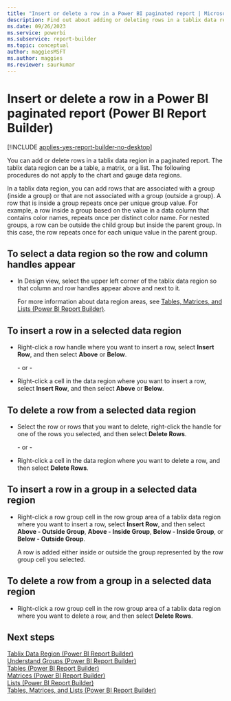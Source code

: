 ```yaml
---
title: "Insert or delete a row in a Power BI paginated report | Microsoft Docs"
description: Find out about adding or deleting rows in a tablix data region in a Power BI paginated report in Power BI Report Builder.
ms.date: 09/26/2023
ms.service: powerbi
ms.subservice: report-builder
ms.topic: conceptual
author: maggiesMSFT
ms.author: maggies
ms.reviewer: saurkumar
---
```

# Insert or delete a row in a Power BI paginated report (Power BI Report Builder)

[!INCLUDE [applies-yes-report-builder-no-desktop](../../includes/applies-yes-report-builder-no-desktop.md)]

You can add or delete rows in a tablix data region in a paginated report. The tablix data region can be a table, a matrix, or a list. The following procedures do not apply to the chart and gauge data regions.  
  
 In a tablix data region, you can add rows that are associated with a group (inside a group) or that are not associated with a group (outside a group). A row that is inside a group repeats once per unique group value. For example, a row inside a group based on the value in a data column that contains color names, repeats once per distinct color name. For nested groups, a row can be outside the child group but inside the parent group. In this case, the row repeats once for each unique value in the parent group.  
  
  
## To select a data region so the row and column handles appear  
  
-   In Design view, select the upper left corner of the tablix data region so that column and row handles appear above and next to it.  
  
     For more information about data region areas, see [Tables, Matrices, and Lists &#40;Power BI Report Builder&#41;](../../paginated-reports/report-builder-tables-matrices-lists.md).  
  
## To insert a row in a selected data region  
  
-   Right-click a row handle where you want to insert a row, select **Insert Row**, and then select **Above** or **Below**.  
  
     \- or -  
  
-   Right-click a cell in the data region where you want to insert a row, select **Insert Row**, and then select **Above** or **Below**.  
  
## To delete a row from a selected data region  
  
-   Select the row or rows that you want to delete, right-click the handle for one of the rows you selected, and then select **Delete Rows**.  
  
     \- or -  
  
-   Right-click a cell in the data region where you want to delete a row, and then select **Delete Rows**.  
  
## To insert a row in a group in a selected data region  
  
-   Right-click a row group cell in the row group area of a tablix data region where you want to insert a row, select **Insert Row**, and then select **Above - Outside Group**, **Above - Inside Group**, **Below - Inside Group**, or **Below - Outside Group**.  
  
     A row is added either inside or outside the group represented by the row group cell you selected.  
  
## To delete a row from a group in a selected data region  
  
-   Right-click a row group cell in the row group area of a tablix data region where you want to delete a row, and then select **Delete Rows**.  
  
## Next steps  
 [Tablix Data Region &#40;Power BI Report Builder&#41;](../../paginated-reports/report-design/render-data-regions-report-builder-service.md)   
 [Understand Groups &#40;Power BI Report Builder&#41;](../../paginated-reports/report-design/understand-groups-report-builder.md)   
 [Tables &#40;Power BI Report Builder&#41;](tables-report-builder.md)   
 [Matrices &#40;Power BI Report Builder&#41;](/sql/reporting-services/report-design/create-a-matrix-report-builder-and-ssrs)   
 [Lists &#40;Power BI Report Builder&#41;](/sql/reporting-services/report-design/create-invoices-and-forms-with-lists-report-builder-and-ssrs)     
 [Tables, Matrices, and Lists &#40;Power BI Report Builder&#41;](../../paginated-reports/report-builder-tables-matrices-lists.md)  
  
  
